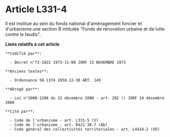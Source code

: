 # Article L331-4

Il est institué au sein du fonds national d'aménagement foncier et d'urbanisme une section B intitulée "Fonds de rénovation
urbaine et de lutte contre le taudis".

**Liens relatifs à cet article**

	**Codifié par**:

	  - Décret n°73-1022 1973-11-08 JORF 13 NOVEMBRE 1973

	**Anciens textes**:

	  - Ordonnance 58-1374 1958-12-30 ART. 149

	**Abrogé par**:

	  - Loi n°2000-1208 du 13 décembre 2000 - art. 202 () JORF 14 décembre 2000

	**Cité par**:

	  - Code de l'urbanisme - art. L331-5 (V)
	  - Code de l'urbanisme - art. R421-38-7 (Ab)
	  - Code général des collectivités territoriales - art. L4414-2 (VD)
